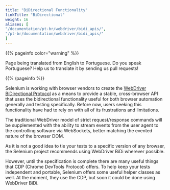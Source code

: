 ```yaml
---
title: "BiDirectional Functionality"
linkTitle: "BiDirectional"
weight: 16
aliases: [
"/documentation/pt-br/webdriver/bidi_apis/",
"/pt-br/documentation/webdriver/bidi_apis/"
]
---
```


{{% pageinfo color="warning" %}}
<p class="lead">
   <i class="fas fa-language display-4"></i>
   Page being translated from
   English to Portuguese. Do you speak Portuguese? Help us to translate
   it by sending us pull requests!
</p>
{{% /pageinfo %}}

Selenium is working with browser vendors to create the
[WebDriver BiDirectional Protocol](https://w3c.github.io/webdriver-bidi/)
as a means to provide a stable, cross-browser API that uses the bidirectional
functionality useful for both browser automation generally and testing specifically.
Before now, users seeking this functionality have had to rely on
with all of its frustrations and limitations.

The traditional WebDriver model of strict request/response commands will be supplemented
with the ability to stream events from the user agent to the controlling software via WebSockets,
better matching the evented nature of the browser DOM.

As it is not a good idea to tie your tests to a specific version of any browser, the
Selenium project recommends using WebDriver BiDi wherever possible.

However, until the specification is complete there are many useful things that 
CDP (Chrome DevTools Protocol) offers. To help keep your tests independent 
and portable, Selenium offers some useful helper classes as well. At the 
moment, they use the CDP, but soon it could be done using WebDriver BiDi.